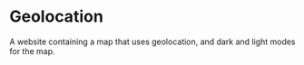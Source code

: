 # Geolocation
A website containing a map that uses geolocation, and dark and light modes for the map.
